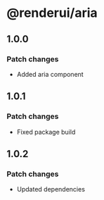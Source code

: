 # @renderui/aria

## 1.0.0

### Patch changes

- Added aria component

## 1.0.1

### Patch changes

- Fixed package build

## 1.0.2

### Patch changes

- Updated dependencies

